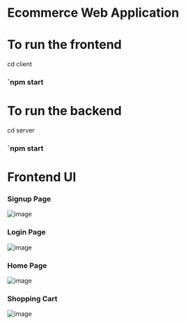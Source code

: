 # Ecommerce Web Application

# To run the frontend 
 
 cd client
 ### `npm start
 
# To run the backend

 cd server
### `npm start

# Frontend UI 
### Signup Page
![image](https://github.com/Deva52500/Ecommerce_Webapp/assets/50032741/5aa44297-d5f7-473f-99a4-7bfd49a239df)

### Login Page
![image](https://github.com/Deva52500/Ecommerce_Webapp/assets/50032741/627f6b0a-1177-442c-9a78-ea58675a4c6d)

### Home Page
![image](https://github.com/Deva52500/Ecommerce_Webapp/assets/50032741/f2620555-432b-41ad-8b98-4c75b2533c19)

### Shopping Cart
![image](https://github.com/Deva52500/Ecommerce_Webapp/assets/50032741/61e502b5-70ec-43eb-8cbb-d234b6d4d9c7)


